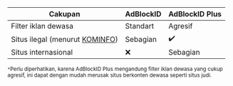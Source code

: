 | Cakupan | AdBlockID | AdBlockID Plus |
| ------- | --------- | -------------- |
| Filter iklan dewasa | Standart | Agresif |
| Situs ilegal (menurut [KOMINFO][kominfo]) | Sebagian | :heavy_check_mark: |
| Situs internasional | :x: | Sebagian |

<sub>`*`Perlu diperhatikan, karena AdBlockID Plus mengandung filter iklan dewasa yang cukup agresif, ini dapat dengan mudah merusak situs berkonten dewasa seperti situs judi.</sub>

[kominfo]: https://trustpositif.kominfo.go.id/Statistik
